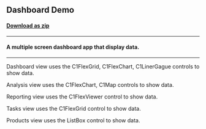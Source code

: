 ## Dashboard Demo
#### [Download as zip](https://downgit.github.io/#/home?url=https://github.com/GrapeCity/ComponentOne-UWP-Samples/tree/master/General/CS/DashboardDemo)
____
#### A multiple screen dashboard app that display data.
____
Dashboard view uses the C1FlexGrid, C1FlexChart, C1LinerGague controls to show data.

Analysis view uses the C1FlexChart, C1Map controls to show data.

Reporting view uses the C1FlexViewer control to show data.

Tasks view uses the C1FlexGrid control to show data.

Products view uses the ListBox control to show data.
